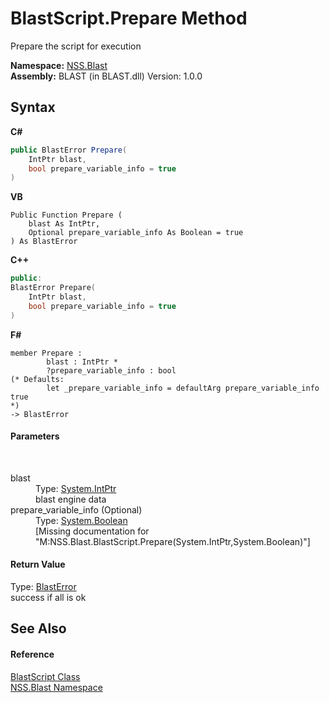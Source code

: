 # BlastScript.Prepare Method 
 

Prepare the script for execution

**Namespace:**&nbsp;<a href="88b55311-4a89-0894-e27a-e157e443c7f7.md">NSS.Blast</a><br />**Assembly:**&nbsp;BLAST (in BLAST.dll) Version: 1.0.0

## Syntax

**C#**<br />
``` C#
public BlastError Prepare(
	IntPtr blast,
	bool prepare_variable_info = true
)
```

**VB**<br />
``` VB
Public Function Prepare ( 
	blast As IntPtr,
	Optional prepare_variable_info As Boolean = true
) As BlastError
```

**C++**<br />
``` C++
public:
BlastError Prepare(
	IntPtr blast, 
	bool prepare_variable_info = true
)
```

**F#**<br />
``` F#
member Prepare : 
        blast : IntPtr * 
        ?prepare_variable_info : bool 
(* Defaults:
        let _prepare_variable_info = defaultArg prepare_variable_info true
*)
-> BlastError 

```


#### Parameters
&nbsp;<dl><dt>blast</dt><dd>Type: <a href="https://docs.microsoft.com/dotnet/api/system.intptr" target="_blank" rel="noopener noreferrer">System.IntPtr</a><br />blast engine data</dd><dt>prepare_variable_info (Optional)</dt><dd>Type: <a href="https://docs.microsoft.com/dotnet/api/system.boolean" target="_blank" rel="noopener noreferrer">System.Boolean</a><br />\[Missing <param name="prepare_variable_info"/> documentation for "M:NSS.Blast.BlastScript.Prepare(System.IntPtr,System.Boolean)"\]</dd></dl>

#### Return Value
Type: <a href="db8cb631-f3f7-e809-8853-bc1b825061a7.md">BlastError</a><br />success if all is ok

## See Also


#### Reference
<a href="701ebde6-515e-1fd5-a11a-526716112a12.md">BlastScript Class</a><br /><a href="88b55311-4a89-0894-e27a-e157e443c7f7.md">NSS.Blast Namespace</a><br />